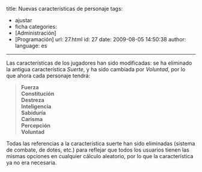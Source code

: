 title: Nuevas características de personaje
tags:
  - ajustar
  - ficha
categories:
  - [Administración]
  - [Programación]
url: 27.html
id: 27
date: 2009-08-05 14:50:38
author:
language: es
---
Las características de los jugadores han sido modificadas: se ha eliminado la antigua característica _Suerte_, y ha sido cambiada por _Voluntad_, por lo que ahora cada personaje tendrá:

> **Fuerza  
> Constitución  
> Destreza  
> Inteligencia  
> Sabiduría  
> Carisma  
> Percepción  
> Voluntad**

Todas las referencias a la característica suerte han sido eliminadas (sistema de combate, de dotes, etc.) para reflejar que todos los usuarios tienen las mismas opciones en cualquier cálculo aleatorio, por lo que la característica ya no era necesaria.